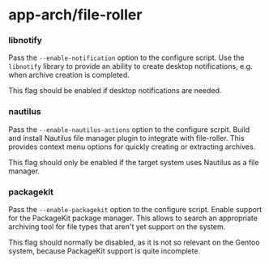 # app-arch/file-roller

### libnotify
Pass the `--enable-notification` option to the configure script. Use the `libnotify` library to provide an ability to create desktop notifications, e.g. when archive creation is completed.

This flag should be enabled if desktop notifications are needed.

### nautilus
Pass the `--enable-nautilus-actions` option to the configure scrpit. Build and install Nautilus file manager plugin to integrate with file-roller. This provides context menu options for quickly creating or extracting archives.

This flag should only be enabled if the target system uses Nautilus as a file manager.

### packagekit
Pass the `--enable-packagekit` option to the configure script. Enable support for the PackageKit package manager. This allows to search an appropriate archiving tool for file types that aren't yet support on the system.

This flag should normally be disabled, as it is not so relevant on the Gentoo system, because PackageKit support is quite incomplete.
